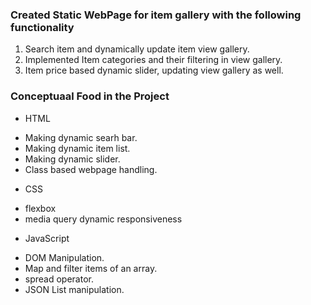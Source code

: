 ### Created Static WebPage for item gallery with the following functionality  
1. Search item and dynamically update item view gallery.  
2. Implemented Item categories and their filtering in view gallery. 
3. Item price based dynamic slider, updating view gallery as well.  
  
### Conceptuaal Food in the Project  
  
* HTML  
- Making dynamic searh bar.  
- Making dynamic item list.  
- Making dynamic slider.  
- Class based webpage handling.  
  
* CSS  
- flexbox  
- media query dynamic responsiveness  
  
* JavaScript  
- DOM Manipulation.  
- Map and filter items of an array.  
- spread operator.  
- JSON List manipulation.  
